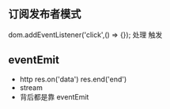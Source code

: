 ## 订阅发布者模式
dom.addEventListener('click',() => {});
处理
触发


## eventEmit
- http 
res.on('data')
res.end('end')
- stream 
- 背后都是靠 eventEmit
 